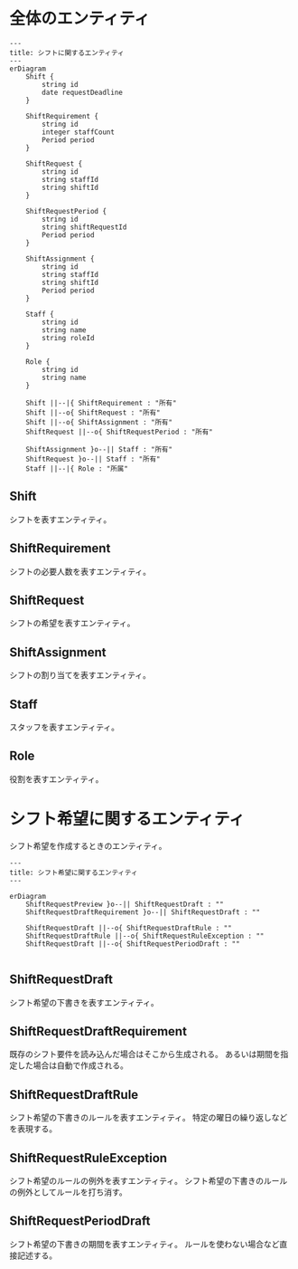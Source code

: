 # 全体のエンティティ

```mermaid
---
title: シフトに関するエンティティ
---
erDiagram
    Shift {
        string id
        date requestDeadline
    }

    ShiftRequirement {
        string id
        integer staffCount
        Period period
    }

    ShiftRequest {
        string id
        string staffId
        string shiftId
    }

    ShiftRequestPeriod {
        string id
        string shiftRequestId
        Period period
    }

    ShiftAssignment {
        string id
        string staffId
        string shiftId
        Period period
    }

    Staff {
        string id
        string name
        string roleId
    }

    Role {
        string id
        string name
    }

    Shift ||--|{ ShiftRequirement : "所有"
    Shift ||--o{ ShiftRequest : "所有"
    Shift ||--o{ ShiftAssignment : "所有"
    ShiftRequest ||--o{ ShiftRequestPeriod : "所有"

    ShiftAssignment }o--|| Staff : "所有"
    ShiftRequest }o--|| Staff : "所有"
    Staff ||--|{ Role : "所属"
```

## Shift

シフトを表すエンティティ。

## ShiftRequirement

シフトの必要人数を表すエンティティ。

## ShiftRequest

シフトの希望を表すエンティティ。

## ShiftAssignment

シフトの割り当てを表すエンティティ。

## Staff

スタッフを表すエンティティ。

## Role

役割を表すエンティティ。


# シフト希望に関するエンティティ

シフト希望を作成するときのエンティティ。

```mermaid
---
title: シフト希望に関するエンティティ
---

erDiagram
    ShiftRequestPreview }o--|| ShiftRequestDraft : ""
    ShiftRequestDraftRequirement }o--|| ShiftRequestDraft : ""

    ShiftRequestDraft ||--o{ ShiftRequestDraftRule : ""
    ShiftRequestDraftRule ||--o{ ShiftRequestRuleException : ""
    ShiftRequestDraft ||--o{ ShiftRequestPeriodDraft : ""


```

## ShiftRequestDraft

シフト希望の下書きを表すエンティティ。

## ShiftRequestDraftRequirement

既存のシフト要件を読み込んだ場合はそこから生成される。
あるいは期間を指定した場合は自動で作成される。

## ShiftRequestDraftRule

シフト希望の下書きのルールを表すエンティティ。
特定の曜日の繰り返しなどを表現する。

## ShiftRequestRuleException

シフト希望のルールの例外を表すエンティティ。
シフト希望の下書きのルールの例外としてルールを打ち消す。

## ShiftRequestPeriodDraft

シフト希望の下書きの期間を表すエンティティ。
ルールを使わない場合など直接記述する。
